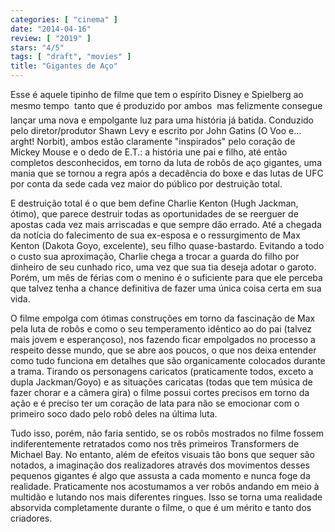 ```yaml
---
categories: [ "cinema" ]
date: "2014-04-16"
review: [ "2019" ]
stars: "4/5"
tags: [ "draft", "movies" ]
title: "Gigantes de Aço"
---
```

Esse é aquele tipinho de filme que tem o espírito Disney e Spielberg
ao mesmo tempo  tanto que é produzido por ambos  mas felizmente
consegue lançar uma nova e empolgante luz para uma história já
batida. Conduzido pelo diretor/produtor Shawn Levy e escrito por John
Gatins (O Voo e... arght! Norbit), ambos estão claramente "inspirados"
pelo coração de Mickey Mouse e o dedo de E.T.: a história une pai e
filho, até então completos desconhecidos, em torno da luta de robôs
de aço gigantes, uma mania que se tornou a regra após a decadência
do boxe e das lutas de UFC por conta da sede cada vez maior do público
por destruição total.

E destruição total é o que bem define Charlie Kenton (Hugh Jackman,
ótimo), que parece destruir todas as oportunidades de se reerguer de
apostas cada vez mais arriscadas e que sempre dão errado. Até a chegada
da notícia do falecimento de sua ex-esposa e o ressurgimento de Max
Kenton (Dakota Goyo, excelente), seu filho quase-bastardo. Evitando a
todo o custo sua aproximação, Charlie chega a trocar a guarda do filho
por dinheiro de seu cunhado rico, uma vez que sua tia deseja adotar o
garoto. Porém, um mês de férias com o menino é o suficiente para
que ele perceba que talvez tenha a chance definitiva de fazer uma única
coisa certa em sua vida.

O filme empolga com ótimas construções em torno da fascinação de
Max pela luta de robôs e como o seu temperamento idêntico ao do pai
(talvez mais jovem e esperançoso), nos fazendo ficar empolgados no
processo a respeito desse mundo, que se abre aos poucos, o que nos deixa
entender como tudo funciona em detalhes que são organicamente colocados
durante a trama. Tirando os personagens caricatos (praticamente todos,
exceto a dupla Jackman/Goyo) e as situações caricatas (todas que tem
música de fazer chorar e a câmera gira) o filme possui cortes precisos
em torno da ação e é preciso ter um coração de lata para não se
emocionar com o primeiro soco dado pelo robô deles na última luta.

Tudo isso, porém, não faria sentido, se os robôs mostrados no filme
fossem indiferentemente retratados como nos três primeiros Transformers
de Michael Bay. No entanto, além de efeitos visuais tão bons que sequer
são notados, a imaginação dos realizadores através dos movimentos
desses pequenos gigantes é algo que assusta a cada momento e nunca foge
da realidade. Praticamente nos acostumamos a ver robôs andando em meio
à multidão e lutando nos mais diferentes ringues. Isso se torna uma
realidade absorvida completamente durante o filme, o que é um mérito
e tanto dos criadores.
